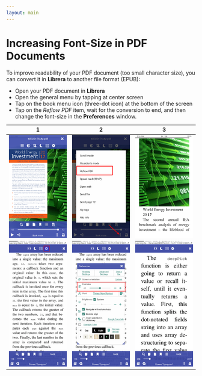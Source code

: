 ```yaml
---
layout: main
---
```


# Increasing Font-Size in PDF Documents

To improve readability of your PDF document (too small character size), you can convert it in **Librera** to another file format (EPUB):
* Open your PDF document in **Librera**
* Open the general menu by tapping at center screen
* Tap on the book menu icon (three-dot icon) at the bottom of the screen
* Tap on the _Reflow PDF_ item, wait for the conversion to end, and then change the font-size in the **Preferences** window.

|1|2|3|
|-|-|-|
|![](1.png)|![](2.png)|![](3.png)|
|![](4.png)|![](5.png)|![](6.png)|


